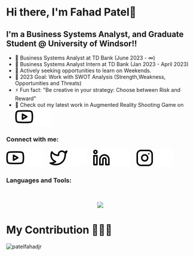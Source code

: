 # Hi there, I'm Fahad Patel👋 

## I'm a Business Systems Analyst, and Graduate Student @ University of Windsor!!
 - 🌱 Business Systems Analyst at TD Bank (June 2023 - ∞)
 - 🌱 Business Systems Analyst Intern at TD Bank (Jan 2023 - April 2023)
 - 👯 Actively seeking opportunities to learn on Weekends.
 - 🥅 2023 Goal: Work with SWOT Analysis (Strength,Weakness, Opportunities and Threats) 
 - ⚡ Fun fact: "Be creative  in your strategy: Choose between Risk and Reward"
 - 🔭 Check out my latest work in Augmented Reality Shooting Game on  [![website](./img/youtube-light.svg)](https://www.youtube.com/channel/UCompHssrPlRi-vd82aBc6xQ#gh-light-mode-only) 
 [![website](./img/youtube-dark.svg)](https://www.youtube.com/channel/UCompHssrPlRi-vd82aBc6xQ#gh-dark-mode-only)
&nbsp;&nbsp;


### Connect with me:

[![website](./img/youtube-light.svg)](https://www.youtube.com/channel/UCompHssrPlRi-vd82aBc6xQ#gh-light-mode-only)
[![website](./img/youtube-dark.svg)](https://www.youtube.com/channel/UCompHssrPlRi-vd82aBc6xQ#gh-dark-mode-only)
&nbsp;&nbsp;
[![website](./img/twitter-light.svg)](https://twitter.com/PatelFahad97#gh-light-mode-only)
[![website](./img/twitter-dark.svg)](https://twitter.com/PatelFahad97#gh-dark-mode-only)
&nbsp;&nbsp;
[![website](./img/linkedin-light.svg)](https://www.linkedin.com/in/fahad-patel-0786a6141/#gh-light-mode-only)
[![website](./img/linkedin-dark.svg)](https://www.linkedin.com/in/fahad-patel-0786a6141/#gh-dark-mode-only)
&nbsp;&nbsp;
[![website](./img/instagram-light.svg)](https://www.instagram.com/i_apple_geek/#gh-light-mode-only)
[![website](./img/instagram-dark.svg)](https://www.instagram.com/i_apple_geek/#gh-dark-mode-only)

### Languages and Tools:

<br />
<p align="center">
  <a href="https://www.linkedin.com/in/fahad-patel-0786a6141/">
    <img src="https://skillicons.dev/icons?i=angular,atom,aws,azure,bash,bootstrap,c,cpp,cs,css,discord,django,docker,dotnet,eclipse,fastapi,figma,flask,flutter,gcp,github,html,instagram,java,js,jenkins,jquery,laravel,latex,linkedin,linux,mysql,mongodb,nodejs,php,postgres,py,r,react,sass,stackoverflow,swift,tailwind,tensorflow,twitter,unity,unreal,visualstudio,vscode&theme=dark&perline=14" />
  </a>
</p>

# My Contribution 💖💖💖


<p align="left"> <img src="https://komarev.com/ghpvc/?username=Fahadjr&label=Profile%20views&color=0e75b6&style=flat" alt="patelfahadjr" /> </p>

